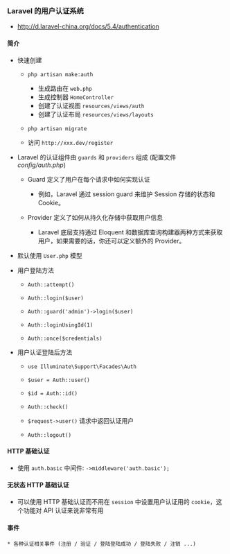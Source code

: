 ### Laravel 的用户认证系统
* http://d.laravel-china.org/docs/5.4/authentication

#### 简介
* 快速创建
    * `php artisan make:auth`
        * 生成路由在 `web.php`
        * 生成控制器 `HomeController`
        * 创建了认证视图 `resources/views/auth`
        * 创建了认证布局 `resources/views/layouts`

    * `php artisan migrate`

    * 访问 `http://xxx.dev/register`

* Laravel 的认证组件由 `guards` 和 `providers` 组成 (配置文件 *config/auth.php*)
    * Guard 定义了用户在每个请求中如何实现认证
        * 例如，Laravel 通过 session guard 来维护 Session 存储的状态和 Cookie。

    * Provider 定义了如何从持久化存储中获取用户信息
        * Laravel 底层支持通过 Eloquent 和数据库查询构建器两种方式来获取用户，如果需要的话，你还可以定义额外的 Provider。

* 默认使用 `User.php` 模型

* 用户登陆方法
    * `Auth::attempt()`

    * `Auth::login($user)`

    * `Auth::guard('admin')->login($user)`

    * `Auth::loginUsingId(1)`

    * `Auth::once($credentials)`

* 用户认证登陆后方法
    * `use Illuminate\Support\Facades\Auth`

    * `$user = Auth::user()`

    * `$id = Auth::id()`

    * `Auth::check()`

    * `$request->user()` 请求中返回认证用户

    * `Auth::logout()`


#### HTTP 基础认证
* 使用 `auth.basic` 中间件: `->middleware('auth.basic');`


#### 无状态 HTTP 基础认证
* 可以使用 HTTP 基础认证而不用在 `session` 中设置用户认证用的 `cookie`，这个功能对 API 认证来说非常有用


#### 事件
    * 各种认证相关事件 (注册 / 验证 / 登陆登陆成功 / 登陆失败 / 注销 ...)
